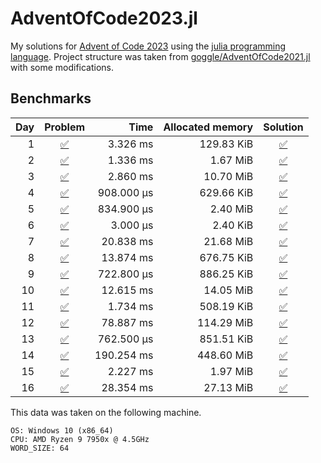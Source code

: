 # AdventOfCode2023.jl
My solutions for [Advent of Code 2023](https://adventofcode.com/2023/) using the [julia programming language](https://julialang.org/).
Project structure was taken from [goggle/AdventOfCode2021.jl](https://github.com/goggle/AdventOfCode2021.jl) with some modifications.

## Benchmarks
| Day | Problem | Time | Allocated memory | Solution |
|----:|:-------:|-----:|-----------------:|:-----------:|
| 1 | [:white_check_mark:](https://adventofcode.com/2023/day/1) | 3.326 ms | 129.83 KiB | [:white_check_mark:](https://github.com/electronsandstuff/AdventofCode2023/blob/main/src/day01.jl) |
| 2 | [:white_check_mark:](https://adventofcode.com/2023/day/2) | 1.336 ms | 1.67 MiB | [:white_check_mark:](https://github.com/electronsandstuff/AdventofCode2023/blob/main/src/day02.jl) |
| 3 | [:white_check_mark:](https://adventofcode.com/2023/day/3) | 2.860 ms | 10.70 MiB | [:white_check_mark:](https://github.com/electronsandstuff/AdventofCode2023/blob/main/src/day03.jl) |
| 4 | [:white_check_mark:](https://adventofcode.com/2023/day/4) | 908.000 μs | 629.66 KiB | [:white_check_mark:](https://github.com/electronsandstuff/AdventofCode2023/blob/main/src/day04.jl) |
| 5 | [:white_check_mark:](https://adventofcode.com/2023/day/5) | 834.900 μs | 2.40 MiB | [:white_check_mark:](https://github.com/electronsandstuff/AdventofCode2023/blob/main/src/day05.jl) |
| 6 | [:white_check_mark:](https://adventofcode.com/2023/day/6) | 3.000 μs | 2.40 KiB | [:white_check_mark:](https://github.com/electronsandstuff/AdventofCode2023/blob/main/src/day06.jl) |
| 7 | [:white_check_mark:](https://adventofcode.com/2023/day/7) | 20.838 ms | 21.68 MiB | [:white_check_mark:](https://github.com/electronsandstuff/AdventofCode2023/blob/main/src/day07.jl) |
| 8 | [:white_check_mark:](https://adventofcode.com/2023/day/8) | 13.874 ms | 676.75 KiB | [:white_check_mark:](https://github.com/electronsandstuff/AdventofCode2023/blob/main/src/day08.jl) |
| 9 | [:white_check_mark:](https://adventofcode.com/2023/day/9) | 722.800 μs | 886.25 KiB | [:white_check_mark:](https://github.com/electronsandstuff/AdventofCode2023/blob/main/src/day09.jl) |
| 10 | [:white_check_mark:](https://adventofcode.com/2023/day/10) | 12.615 ms | 14.05 MiB | [:white_check_mark:](https://github.com/electronsandstuff/AdventofCode2023/blob/main/src/day10.jl) |
| 11 | [:white_check_mark:](https://adventofcode.com/2023/day/11) | 1.734 ms | 508.19 KiB | [:white_check_mark:](https://github.com/electronsandstuff/AdventofCode2023/blob/main/src/day11.jl) |
| 12 | [:white_check_mark:](https://adventofcode.com/2023/day/12) | 78.887 ms | 114.29 MiB | [:white_check_mark:](https://github.com/electronsandstuff/AdventofCode2023/blob/main/src/day12.jl) |
| 13 | [:white_check_mark:](https://adventofcode.com/2023/day/13) | 762.500 μs | 851.51 KiB | [:white_check_mark:](https://github.com/electronsandstuff/AdventofCode2023/blob/main/src/day13.jl) |
| 14 | [:white_check_mark:](https://adventofcode.com/2023/day/14) | 190.254 ms | 448.60 MiB | [:white_check_mark:](https://github.com/electronsandstuff/AdventofCode2023/blob/main/src/day14.jl) |  
| 15 | [:white_check_mark:](https://adventofcode.com/2023/day/15) | 2.227 ms | 1.97 MiB | [:white_check_mark:](https://github.com/electronsandstuff/AdventofCode2023/blob/main/src/day15.jl) |      
| 16 | [:white_check_mark:](https://adventofcode.com/2023/day/16) | 28.354 ms | 27.13 MiB | [:white_check_mark:](https://github.com/electronsandstuff/AdventofCode2023/blob/main/src/day16.jl) |   

This data was taken on the following machine.
```
OS: Windows 10 (x86_64)
CPU: AMD Ryzen 9 7950x @ 4.5GHz
WORD_SIZE: 64
```